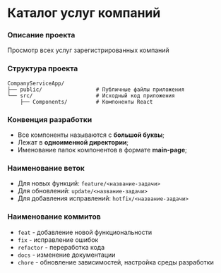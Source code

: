 # Каталог услуг компаний

### Описание проекта
Просмотр всех услуг зарегистрированных компаний
### Структура проекта
```
CompanyServiceApp/
├── public/                 # Публичные файлы приложения
└── src/                    # Исходный код приложения
    ├── Components/         # Компоненты React
```

### Конвенция разработки
- Все компоненты называются с **большой буквы**;
- Лежат в **одноименной директории**;
- Именование папок компонентов в формате **main-page**;

### Наименование веток
- Для новых функций:
``feature/<название-задачи>``
- Для обновлений: ``update/<название-задачи>``
- Для добавления исправлений: ``hotfix/<название-задачи>``

### Наименование коммитов
- `feat` - добавление новой функциональности
- `fix` - исправление ошибок
- `refactor` - переработка кода
- `docs` - изменение документации
- `chore` - обновление зависимостей, настройка среды разработки
